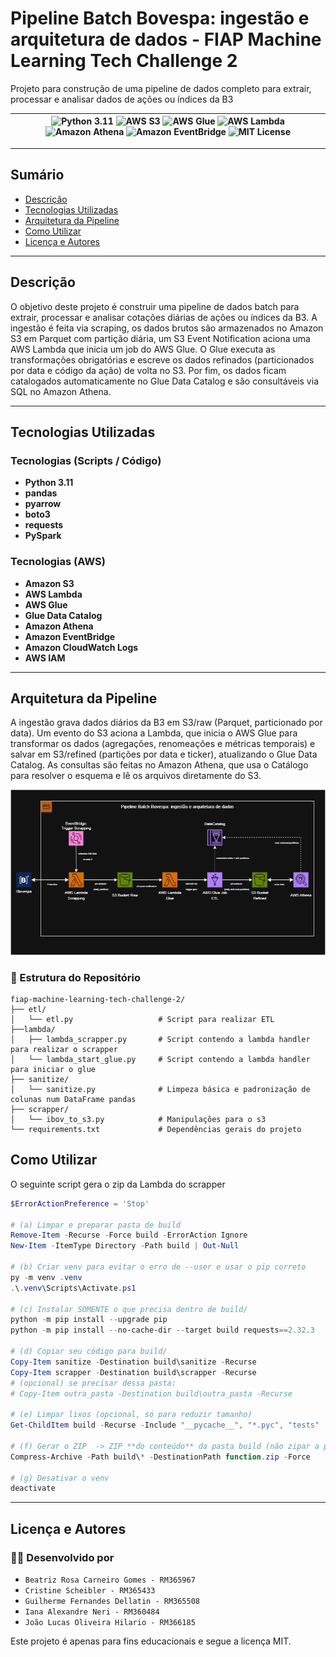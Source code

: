 # Pipeline Batch Bovespa: ingestão e arquitetura de dados  - FIAP Machine Learning Tech Challenge 2

Projeto para construção de uma pipeline de dados completo para extrair, processar e analisar dados de ações ou 
índices da B3

| ![Python 3.11](https://img.shields.io/badge/python-3.11-blue.svg) ![AWS S3](https://img.shields.io/badge/AWS%20S3-Data%20Lake-569A31?logo=amazons3&logoColor=white) ![AWS Glue](https://img.shields.io/badge/AWS%20Glue-ETL-6B47B2?logo=amazon-aws&logoColor=white) ![AWS Lambda](https://img.shields.io/badge/AWS%20Lambda-Scrapping/Trigger-FF9900?logo=awslambda&logoColor=white) ![Amazon Athena](https://img.shields.io/badge/Amazon%20Athena-SQL-1F73B7?logo=amazon-aws&logoColor=white) ![Amazon EventBridge](https://img.shields.io/badge/Amazon%20EventBridge-Schedule-FF4F8B?logo=amazon-aws&logoColor=white) ![MIT License](https://img.shields.io/badge/license-MIT-yellow.svg) |
|:-------------------------------------------------------------------------------------------------------------------------------------------------------------------------------------------------------------------------------------------------------------------------------------------------------------------------------------------------------------------------------------------------------------------------------------------------------------------------------------------------------------------------------------------------------------------------------------------------------------------------------------------------------------------------------------------:|

-----------------------------------

## Sumário

- [Descrição](#descrição)
- [Tecnologias Utilizadas](#tecnologias-utilizadas)
- [Arquitetura da Pipeline](#arquitetura-da-pipeline)
- [Como Utilizar](#como-utilizar)
- [Licença e Autores](#licença-e-autores)

-----------------------------------

## Descrição

O objetivo deste projeto é construir uma pipeline de dados batch para extrair, processar e analisar cotações diárias de ações ou índices da B3.
A ingestão é feita via scraping, 
os dados brutos são armazenados no Amazon S3 em Parquet com partição diária, 
um S3 Event Notification aciona uma AWS Lambda que inicia um job do AWS Glue. 
O Glue executa as transformações obrigatórias e escreve os dados refinados (particionados por data e código da ação) de volta no S3. 
Por fim, os dados ficam catalogados automaticamente no Glue Data Catalog e são consultáveis via SQL no Amazon Athena.

-----------------------------------

## Tecnologias Utilizadas

### Tecnologias (Scripts / Código)

- **Python 3.11**
- **pandas**
- **pyarrow**
- **boto3**
- **requests**
- **PySpark**

### Tecnologias (AWS)

- **Amazon S3**
- **AWS Lambda**
- **AWS Glue**
- **Glue Data Catalog**
- **Amazon Athena**
- **Amazon EventBridge**
- **Amazon CloudWatch Logs**
- **AWS IAM**

-----------------------------------

## Arquitetura da Pipeline

A ingestão grava dados diários da B3 em S3/raw (Parquet, particionado por data). 
Um evento do S3 aciona a Lambda, que inicia o AWS Glue para 
transformar os dados (agregações, renomeações e métricas temporais) e 
salvar em S3/refined (partições por data e ticker), atualizando o Glue Data Catalog. 
As consultas são feitas no Amazon Athena, 
que usa o Catálogo para resolver o esquema e lê os arquivos diretamente do S3.

![Logo do Projeto](img/arch_pipeline_tech_challenge_2.png)

### 📂 Estrutura do Repositório

```
fiap-machine-learning-tech-challenge-2/
├── etl/                         
│   └── etl.py                   # Script para realizar ETL
├──lambda/
│   ├── lambda_scrapper.py       # Script contendo a lambda handler para realizar o scrapper
│   └── lambda_start_glue.py     # Script contendo a lambda handler para iniciar o glue
├── sanitize/                         
│   └── sanitize.py              # Limpeza básica e padronização de colunas num DataFrame pandas
├── scrapper/                         
│   └── ibov_to_s3.py            # Manipulações para o s3
└── requirements.txt             # Dependências gerais do projeto
```

## Como Utilizar

O seguinte script gera o zip da Lambda do scrapper

```powershell
$ErrorActionPreference = 'Stop'

# (a) Limpar e preparar pasta de build
Remove-Item -Recurse -Force build -ErrorAction Ignore
New-Item -ItemType Directory -Path build | Out-Null

# (b) Criar venv para evitar o erro de --user e usar o pip correto
py -m venv .venv
.\.venv\Scripts\Activate.ps1

# (c) Instalar SOMENTE o que precisa dentro de build/
python -m pip install --upgrade pip
python -m pip install --no-cache-dir --target build requests==2.32.3

# (d) Copiar seu código para build/
Copy-Item sanitize -Destination build\sanitize -Recurse
Copy-Item scrapper -Destination build\scrapper -Recurse
# (opcional) se precisar dessa pasta:
# Copy-Item outra_pasta -Destination build\outra_pasta -Recurse

# (e) Limpar lixos (opcional, só para reduzir tamanho)
Get-ChildItem build -Recurse -Include "__pycache__", "*.pyc", "tests" | Remove-Item -Recurse -Force

# (f) Gerar o ZIP  -> ZIP **do conteúdo** da pasta build (não zipar a pasta build em si!)
Compress-Archive -Path build\* -DestinationPath function.zip -Force

# (g) Desativar o venv
deactivate
```

-----------------------------------

## Licença e Autores

### 🧑‍💻 Desenvolvido por

- `Beatriz Rosa Carneiro Gomes - RM365967`
- `Cristine Scheibler - RM365433`
- `Guilherme Fernandes Dellatin - RM365508`
- `Iana Alexandre Neri - RM360484`
- `João Lucas Oliveira Hilario - RM366185`

Este projeto é apenas para fins educacionais e segue a licença MIT.